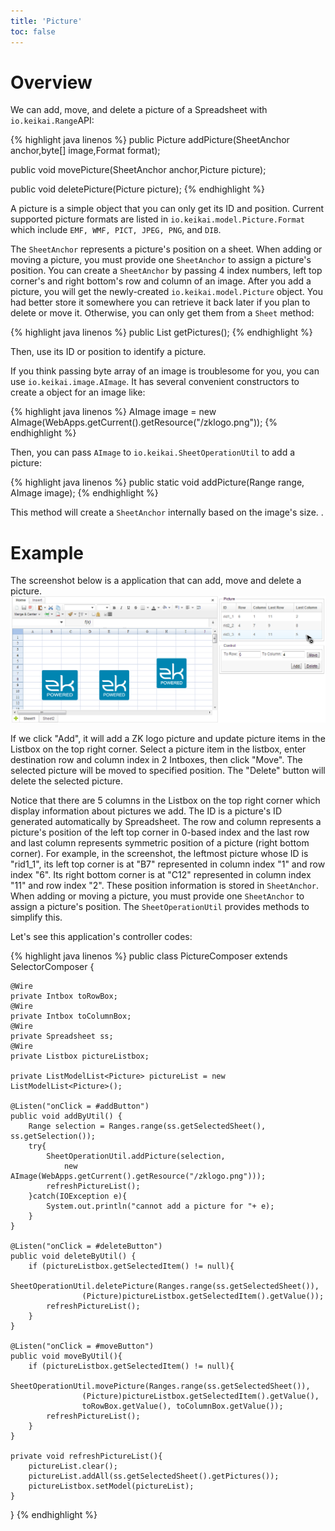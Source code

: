 ```yaml
---
title: 'Picture'
toc: false
---
```



# Overview

We can add, move, and delete a picture of a Spreadsheet with
`io.keikai.Range`API:

{% highlight java linenos %}
public Picture addPicture(SheetAnchor anchor,byte[] image,Format format);

public void movePicture(SheetAnchor anchor,Picture picture);

public void deletePicture(Picture picture);
{% endhighlight %}

A picture is a simple object that you can only get its ID and position.
Current supported picture formats are listed in
`io.keikai.model.Picture.Format`
which include `EMF, WMF, PICT, JPEG, PNG`, and `DIB`.

The `SheetAnchor` represents a picture's position on a sheet. 
When adding or moving a picture, you must provide one `SheetAnchor` to assign 
a picture's position. You can create a `SheetAnchor` by passing 4 index numbers, 
left top corner's and right bottom's row and column of an image. 
After you add a picture, you will get the newly-created `io.keikai.model.Picture` object. 
You had better store it somewhere you can retrieve it back later
if you plan to delete or move it. Otherwise, you can only get them from
a `Sheet` method:

{% highlight java linenos %}
    public List<Picture> getPictures();
{% endhighlight %}

Then, use its ID or position to identify a picture.

If you think passing byte array of an image is troublesome for you, you
can use `io.keikai.image.AImage`. It has several
convenient constructors to create a object for an image like:

{% highlight java linenos %}
AImage image = new AImage(WebApps.getCurrent().getResource("/zklogo.png"));
{% endhighlight %}

Then, you can pass `AImage` to
`io.keikai.SheetOperationUtil`
to add a picture:

{% highlight java linenos %}
    public static void addPicture(Range range, AImage image);
{% endhighlight %}

This method will create a `SheetAnchor` internally based on the image's
size. .

# Example

The screenshot below is a application that can add, move and delete a
picture. ![center](/assets/images/dev-ref/Zss-essentials-picture.png)

If we click "Add", it will add a ZK logo picture and update picture
items in the Listbox on the top right corner. Select a picture item in
the listbox, enter destination row and column index in 2 Intboxes, then
click "Move". The selected picture will be moved to specified position.
The "Delete" button will delete the selected picture.

Notice that there are 5 columns in the Listbox on the top right corner
which display information about pictures we add. The ID is a picture's
ID generated automatically by Spreadsheet. The row and column represents
a picture's position of the left top corner in 0-based index and the
last row and last column represents symmetric position of a picture
(right bottom corner). For example, in the screenshot, the leftmost
picture whose ID is "rid1\_1", its left top corner is at "B7"
represented in column index "1" and row index "6". Its right bottom
corner is at "C12" represented in column index "11" and row index "2".
These position information is stored in `SheetAnchor`. When adding or
moving a picture, you must provide one `SheetAnchor` to assign a
picture's position. The `SheetOperationUtil` provides methods to
simplify this.

Let's see this application's controller codes:

{% highlight java linenos %}
public class PictureComposer extends SelectorComposer<Component> {

    @Wire
    private Intbox toRowBox;
    @Wire
    private Intbox toColumnBox;
    @Wire
    private Spreadsheet ss;
    @Wire
    private Listbox pictureListbox;
    
    private ListModelList<Picture> pictureList = new ListModelList<Picture>();

    @Listen("onClick = #addButton")
    public void addByUtil() {
        Range selection = Ranges.range(ss.getSelectedSheet(), ss.getSelection());
        try{
            SheetOperationUtil.addPicture(selection,
                new AImage(WebApps.getCurrent().getResource("/zklogo.png")));
            refreshPictureList();
        }catch(IOException e){
            System.out.println("cannot add a picture for "+ e);
        }
    }
    
    @Listen("onClick = #deleteButton")
    public void deleteByUtil() {
        if (pictureListbox.getSelectedItem() != null){
            SheetOperationUtil.deletePicture(Ranges.range(ss.getSelectedSheet()),
                    (Picture)pictureListbox.getSelectedItem().getValue());
            refreshPictureList();
        }
    }
    
    @Listen("onClick = #moveButton")
    public void moveByUtil(){
        if (pictureListbox.getSelectedItem() != null){
            SheetOperationUtil.movePicture(Ranges.range(ss.getSelectedSheet()),
                    (Picture)pictureListbox.getSelectedItem().getValue(),
                    toRowBox.getValue(), toColumnBox.getValue());
            refreshPictureList();
        }
    }
    
    private void refreshPictureList(){
        pictureList.clear();
        pictureList.addAll(ss.getSelectedSheet().getPictures());
        pictureListbox.setModel(pictureList);
    }
}
{% endhighlight %}
